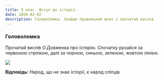 ```yaml
---
title: 5 клас. Вступ до історії.
date: 2020-02-02
description: Головоломка. Знайди правильний шлях і прочитай вислів
---
```


### Головоломка

Прочитай вислів О.Довженка про історію.
Спочатку рухайся за червоною стрілкою, далі за чорною, синьою, зеленою, жовтою лінією.

![](/uploads/klas-vstup.png)

**Відповідь:** Народ, що не знає історії, є народ сліпців
